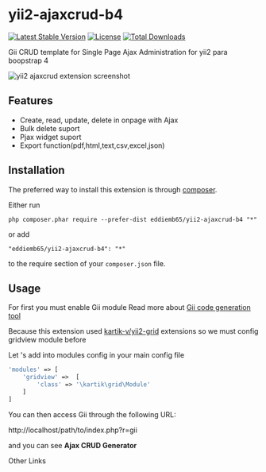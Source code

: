 yii2-ajaxcrud-b4 
=============

[![Latest Stable Version](https://poser.pugx.org/eddiemb65/yii2-ajaxcrud-b4/v/stable)](https://packagist.org/packages/eddiemb65/yii2-ajaxcrud-b4)
[![License](https://poser.pugx.org/eddiemb65/yii2-ajaxcrud-b4/license)](https://packagist.org/packages/eddiemb65/yii2-ajaxcrud-b4)
[![Total Downloads](https://poser.pugx.org/eddiemb65/yii2-ajaxcrud-b4/downloads)](https://packagist.org/packages/eddiemb65/yii2-ajaxcrud-b4)

Gii CRUD template for Single Page Ajax Administration for yii2 para boopstrap 4 

![yii2 ajaxcrud extension screenshot](https://c1.staticflickr.com/1/330/18659931433_6e3db2461d_o.png "yii2 ajaxcrud extension screenshot")


Features
------------
+ Create, read, update, delete in onpage with Ajax
+ Bulk delete suport
+ Pjax widget suport
+ Export function(pdf,html,text,csv,excel,json)

Installation
------------

The preferred way to install this extension is through [composer](http://getcomposer.org/download/).

Either run

```
php composer.phar require --prefer-dist eddiemb65/yii2-ajaxcrud-b4 "*"
```

or add

```
"eddiemb65/yii2-ajaxcrud-b4": "*"
```

to the require section of your `composer.json` file.


Usage
-----
For first you must enable Gii module Read more about [Gii code generation tool](http://www.yiiframework.com/doc-2.0/guide-tool-gii.html)

Because this extension used [kartik-v/yii2-grid](https://github.com/kartik-v/yii2-grid) extensions so we must config gridview module before

Let 's add into modules config in your main config file
````php
'modules' => [
    'gridview' =>  [
        'class' => '\kartik\grid\Module'
    ]       
]
````

You can then access Gii through the following URL:

http://localhost/path/to/index.php?r=gii

and you can see <b>Ajax CRUD Generator</b>

Other Links

